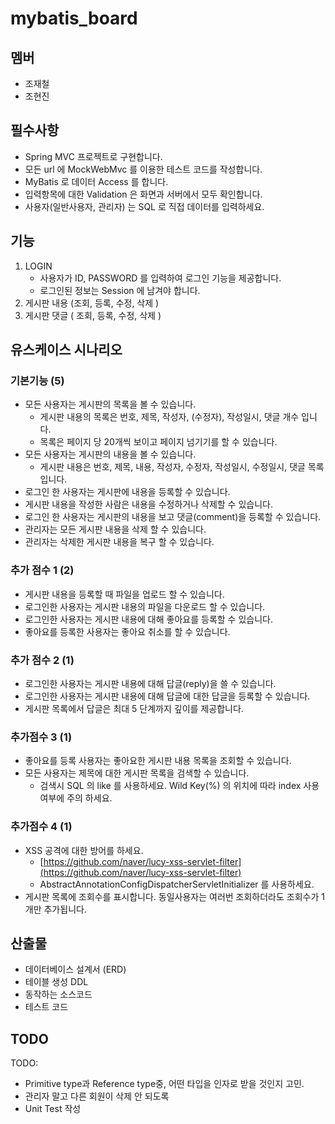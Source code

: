 # mybatis_board

## 멤버

- 조재철
- 조현진

## 필수사항

* Spring MVC 프로젝트로 구현합니다.
* 모든 url 에 MockWebMvc 를 이용한 테스트 코드를 작성합니다.
* MyBatis 로 데이터 Access 를 합니다.
* 입력항목에 대한 Validation 은 화면과 서버에서 모두 확인합니다.
* 사용자(일반사용자, 관리자) 는 SQL 로 직접 데이터를 입력하세요.

## 기능

1. LOGIN
    * 사용자가 ID, PASSWORD 를 입력하여 로그인 기능을 제공합니다.
    * 로그인된 정보는 Session 에 남겨야 합니다.
2. 게시판 내용 (조회, 등록, 수정, 삭제 )
3. 게시판 댓글 ( 조회, 등록, 수정, 삭제 )

## 유스케이스 시나리오

### 기본기능 (5)

* 모든 사용자는 게시판의 목록을 볼 수 있습니다.
    * 게시판 내용의 목록은 번호, 제목, 작성자, (수정자), 작성일시, 댓글 개수 입니다.
    * 목록은 페이지 당 20개씩 보이고 페이지 넘기기를 할 수 있습니다.
* 모든 사용자는 게시판의 내용을 볼 수 있습니다.
    * 게시판 내용은 번호, 제목, 내용, 작성자, 수정자, 작성일시, 수정일시, 댓글 목록 입니다.
* 로그인 한 사용자는 게시판에 내용을 등록할 수 있습니다.
* 게시판 내용을 작성한 사람은 내용을 수정하거나 삭제할 수 있습니다.
* 로그인 한 사용자는 게시판의 내용을 보고 댓글(comment)을 등록할 수 있습니다.
* 관리자는 모든 게시판 내용을 삭제 할 수 있습니다.
* 관리자는 삭제한 게시판 내용을 복구 할 수 있습니다.

### 추가 점수 1 (2)

* 게시판 내용을 등록할 때 파일을 업로드 할 수 있습니다.
* 로그인한 사용자는 게시판 내용의 파일을 다운로드 할 수 있습니다.
* 로그인한 사용자는 게시판 내용에 대해 좋아요를 등록할 수 있습니다.
* 좋아요를 등록한 사용자는 좋아요 취소를 할 수 있습니다.

### 추가 점수 2 (1)

* 로그인한 사용자는 게시판 내용에 대해 답글(reply)을 쓸 수 있습니다.
* 로그인한 사용자는 게시판 내용에 대해 답글에 대한 답글을 등록할 수 있습니다.
* 게시판 목록에서 답글은 최대 5 단계까지 깊이를 제공합니다.

### 추가점수 3 (1)

* 좋아요를 등록 사용자는 좋아요한 게시판 내용 목록을 조회할 수 있습니다.
* 모든 사용자는 제목에 대한 게시판 목록을 검색할 수 있습니다.
    * 검색시 SQL 의 like 를 사용하세요. Wild Key(%) 의 위치에 따라 index 사용여부에 주의 하세요.

### 추가점수 4 (1)

* XSS 공격에 대한 방어를 하세요.
    * [https://github.com/naver/lucy-xss-servlet-filter](https://github.com/naver/lucy-xss-servlet-filter)
    * AbstractAnnotationConfigDispatcherServletInitializer 를 사용하세요.
* 게시판 목록에 조회수를 표시합니다. 동일사용자는 여러번 조회하더라도 조회수가 1개만 추가됩니다.

## 산출물

* 데이터베이스 설계서 (ERD)
* 테이블 생성 DDL
* 동작하는 소스코드
* 테스트 코드


## TODO

TODO: 

- Primitive type과 Reference type중, 어떤 타입을 인자로 받을 것인지 고민.
- 관리자 말고 다른 회원이 삭제 안 되도록
- Unit Test 작성
